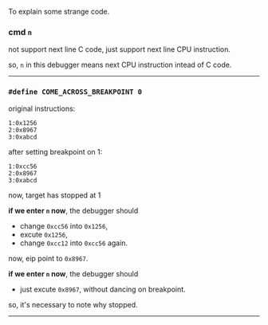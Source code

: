 To explain some strange code.

### cmd `n`

not support next line C code, just support next line CPU instruction.

so, `n` in this debugger means next CPU instruction intead of C code.

---

###  `#define COME_ACROSS_BREAKPOINT 0`

original instructions:
```
1:0x1256
2:0x8967
3:0xabcd
```
after  setting breakpoint on 1:
```
1:0xcc56
2:0x8967
3:0xabcd
```

now, target has stopped at 1

**if we enter `n` now**, the debugger should
- change `0xcc56` into `0x1256`,
- excute `0x1256`,
- change `0xcc12` into `0xcc56` again.

now, eip point to `0x8967`.

**if we enter `n` now**, the debugger should
- just excute `0x8967`, without dancing on breakpoint.

so, it's necessary to note why stopped.

---
